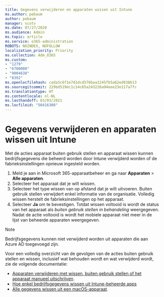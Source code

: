 ```yaml
---
title: Gegevens verwijderen en apparaten wissen uit Intune
ms.author: pebaum
author: pebaum
manager: scotv
ms.date: 07/27/2020
ms.audience: Admin
ms.topic: article
ms.service: o365-administration
ROBOTS: NOINDEX, NOFOLLOW
localization_priority: Priority
ms.collection: Adm_O365
ms.custom:
- "1279"
- "6700008"
- "9004638"
- "8392"
ms.openlocfilehash: cada3c6f1e7d1dcd576baa1245fb5a62ed938613
ms.sourcegitcommit: 229bd519ec1c14c65a243226a94eee23e117a7fc
ms.translationtype: HT
ms.contentlocale: nl-NL
ms.lasthandoff: 03/03/2021
ms.locfileid: "50416308"
---
```

# <a name="removing-data-and-wiping-devices-from-intune"></a>Gegevens verwijderen en apparaten wissen uit Intune

Met de acties apparaat buiten gebruik stellen en apparaat wissen kunnen bedrijfsgegevens die beheerd worden door Intune verwijderd worden of de fabrieksinstellingen opnieuw ingesteld worden.

1. Meld je aan in Microsoft 365-apparaatbeheer en ga naar **Apparaten** > **Alle apparaten**.
2. Selecteer het apparaat dat je wilt wissen.
3. Selecteer het type wissen van op afstand dat je wilt uitvoeren. Buiten gebruik stellen verwijdert enkel informatie van de organisatie. Volledig wissen herstelt de fabrieksinstellingen op het apparaat. 
4. Selecteer **Ja** om te bevestigen. Totdat wissen voltooid is wordt de status van het apparaat als *buiten gebruik stellen in behandeling* weergegeven.
    Nadat de actie voltooid is wordt het mobiele apparaat niet meer in de lijst van beheerde apparaten weergegeven.

> [!NOTE]
> Bedrijfsgegevens kunnen niet verwijderd worden uit apparaten die aan Azure AD toegevoegd zijn. 

Voor een volledig overzicht van de gevolgen van de acties buiten gebruik stellen en wissen, inclusief wat behouden wordt en wat verwijderd wordt, zie de volgende documentatie:

- [Apparaten verwijderen met wissen, buiten gebruik stellen of het apparaat manueel uitschrijven](https://docs.microsoft.com/mem/intune/remote-actions/devices-wipe).
- [Hoe enkel bedrijfsgegevens wissen uit Intune-beheerde apps](https://docs.microsoft.com/mem/intune/apps/apps-selective-wipe)
- [Alle gegevens wissen uit een macOS-apparaat](https://docs.microsoft.com/mem/intune/remote-actions/device-erase).